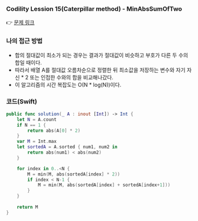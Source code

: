 ### Codility Lession 15(Caterpillar method) - MinAbsSumOfTwo
👉 [문제 링크](https://app.codility.com/programmers/lessons/15-caterpillar_method/min_abs_sum_of_two/)

### 나의 접근 방법
- 합의 절대값이 최소가 되는 경우는 결과가 절대값이 비슷하고 부호가 다른 두 수의 합일 때이다.
- 따라서 배열 A를 절대값 오름차순으로 정렬한 뒤 최소값을 저장하는 변수와 자기 자신 * 2 또는 인접한 수와의 합을 비교해나갔다.
- 이 알고리즘의 시간 복잡도는 O(N * log(N))이다.

### 코드(Swift)
```swift
public func solution(_ A : inout [Int]) -> Int {
    let N = A.count
    if N == 1 {
        return abs(A[0] * 2)
    }
    var M = Int.max
    let sortedA = A.sorted { num1, num2 in
        return abs(num1) < abs(num2)
    }

    for index in 0..<N {
        M = min(M, abs(sortedA[index] * 2))
        if index < N-1 {
            M = min(M, abs(sortedA[index] + sortedA[index+1]))
        }
    }
        
    return M
}
```
